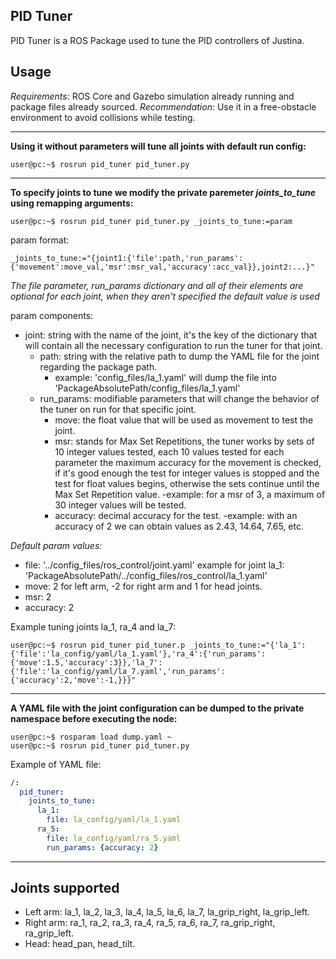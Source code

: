 
## PID Tuner

PID Tuner is a ROS Package used to tune the PID controllers of Justina.


## Usage

*Requirements*: ROS Core and Gazebo simulation already running and package files already sourced.
*Recommendation*: Use it in a free-obstacle environment to avoid collisions while testing.
***
**Using it without parameters will tune all joints with default run config:**

```console
user@pc:~$ rosrun pid_tuner pid_tuner.py
```
***
**To specify joints to tune we modify the private paremeter *joints_to_tune* using remapping arguments:**

```console
user@pc:~$ rosrun pid_tuner pid_tuner.py _joints_to_tune:=param
```
param format:
```console
_joints_to_tune:="{joint1:{'file':path,'run_params':{'movement':move_val,'msr':msr_val,'accuracy':acc_val}},joint2:...}"
```
_The *file* parameter, *run\_params* dictionary and all of their elements are optional for each joint, when they aren't specified the default value is used_

param components:
- joint: string with the name of the joint, it's the key of the dictionary that will contain all the necessary configuration to run the tuner for that joint.
	- path: string with the relative path to dump the YAML file for the joint regarding the package path.
		- example: 'config\_files/la\_1.yaml' will dump the file into 'PackageAbsolutePath/config\_files/la\_1.yaml'
	- run\_params: modifiable parameters that will change the behavior of the tuner on run for that specific joint.
		- move: the float value that will be used as movement to test the joint.
		- msr: stands for Max Set Repetitions, the tuner works by sets of 10 integer values tested, each 10 values tested for each parameter the maximum accuracy for the movement is checked, if it's good enough the test for integer values is stopped and the test for float values begins, otherwise the sets continue until the Max Set Repetition value.
			-example: for a msr of 3, a maximum of 30 integer values will be tested.
		- accuracy: decimal accuracy for the test.
			-example: with an accuracy of 2 we can obtain values as 2.43, 14.64, 7.65, etc.

*Default param values:*
- file: '../config\_files/ros\_control/joint.yaml'
	example for joint la\_1: 'PackageAbsolutePath/../config\_files/ros\_control/la\_1.yaml'
- move: 2 for left arm, -2 for right arm and 1 for head joints.
- msr: 2
- accuracy: 2

Example tuning joints la\_1, ra\_4 and la\_7:

```console
user@pc:~$ rosrun pid_tuner pid_tuner.p _joints_to_tune:="{'la_1':{'file':'la_config/yaml/la_1.yaml'},'ra_4':{'run_params':{'move':1.5,'accuracy':3}},'la_7':{'file':'la_config/yaml/la_7.yaml','run_params':{'accuracy':2,'move':-1,}}}"
```
***
**A YAML file with the joint configuration can be dumped to the private namespace before executing the node:**
```console
user@pc:~$ rosparam load dump.yaml ~
user@pc:~$ rosrun pid_tuner pid_tuner.py 
```
Example of YAML file:
```yaml
/:
  pid_tuner:
    joints_to_tune: 
      la_1: 
        file: la_config/yaml/la_1.yaml
      ra_5: 
        file: la_config/yaml/ra_5.yaml 
        run_params: {accuracy: 2}
```
***
## Joints supported
- Left arm: la\_1, la\_2, la\_3, la\_4, la\_5, la\_6, la\_7, la\_grip\_right, la\_grip\_left.
- Right arm: ra\_1, ra\_2, ra\_3, ra\_4, ra\_5, ra\_6, ra\_7, ra\_grip\_right, ra\_grip\_left.
- Head: head\_pan, head\_tilt.

